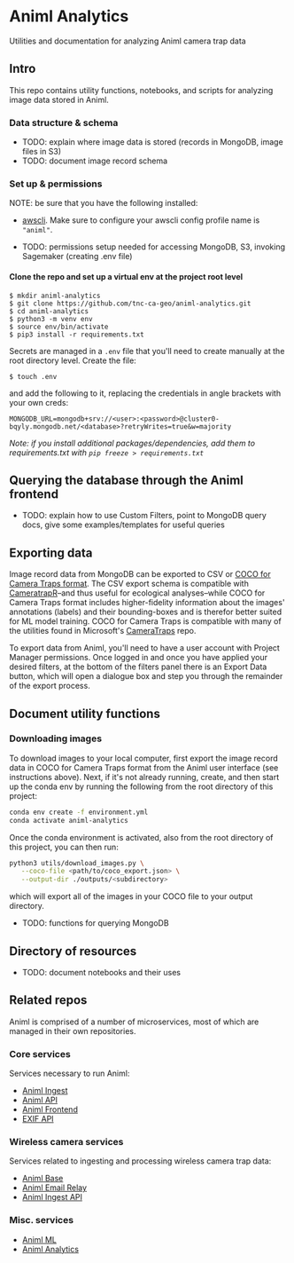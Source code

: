 # Animl Analytics

Utilities and documentation for analyzing Animl camera trap data

## Intro

This repo contains utility functions, notebooks, and scripts for analyzing image data stored in Animl.

### Data structure & schema

- TODO: explain where image data is stored (records in MongoDB, image files in S3)
- TODO: document image record schema

### Set up & permissions

NOTE: be sure that you have the following installed:

- [awscli](https://docs.aws.amazon.com/cli/latest/userguide/getting-started-install.html). Make sure to configure your awscli config profile name is `"animl"`.

- TODO: permissions setup needed for accessing MongoDB, S3, invoking Sagemaker (creating .env file)

#### Clone the repo and set up a virtual env at the project root level

```
$ mkdir animl-analytics
$ git clone https://github.com/tnc-ca-geo/animl-analytics.git
$ cd animl-analytics
$ python3 -m venv env
$ source env/bin/activate
$ pip3 install -r requirements.txt
```

Secrets are managed in a `.env` file that you'll need to create manually at the root directory level. Create the file:

```
$ touch .env
```

and add the following to it, replacing the credentials in angle brackets with your own creds:

```
MONGODB_URL=mongodb+srv://<user>:<password>@cluster0-bqyly.mongodb.net/<database>?retryWrites=true&w=majority
```

_Note: if you install additional packages/dependencies, add them to requirements.txt with `pip freeze > requirements.txt`_

## Querying the database through the Animl frontend

- TODO: explain how to use Custom Filters, point to MongoDB query docs, give some examples/templates for useful queries

## Exporting data

Image record data from MongoDB can be exported to CSV or [COCO for Camera Traps format](https://github.com/Microsoft/CameraTraps/blob/main/data_management/README.md#coco-cameratraps-format). The CSV export schema is compatible with [CameratrapR](https://github.com/jniedballa/camtrapR)–and thus useful for ecological analyses–while COCO for Camera Traps format includes higher-fidelity information about the images' annotations (labels) and their bounding-boxes and is therefor better suited for ML model training. COCO for Camera Traps is compatible with many of the utilities found in Microsoft's [CameraTraps](https://github.com/microsoft/CameraTraps) repo.

To export data from Animl, you'll need to have a user account with Project Manager permissions. Once logged in and once you have applied your desired filters, at the bottom of the filters panel there is an Export Data button, which will open a dialogue box and step you through the remainder of the export process.

## Document utility functions

### Downloading images

To download images to your local computer, first export the image record data in COCO for Camera Traps format from the Animl user interface (see instructions above). Next, if it's not already running, create, and then start up the conda env by running the following from the root directory of this project:

```bash
conda env create -f environment.yml
conda activate animl-analytics
```

Once the conda environment is activated, also from the root directory of this project, you can then run:

```bash
python3 utils/download_images.py \
   --coco-file <path/to/coco_export.json> \
   --output-dir ./outputs/<subdirectory>
```

which will export all of the images in your COCO file to your output directory.

- TODO: functions for querying MongoDB

## Directory of resources

- TODO: document notebooks and their uses

## Related repos

Animl is comprised of a number of microservices, most of which are managed in their own repositories.

### Core services

Services necessary to run Animl:

- [Animl Ingest](http://github.com/tnc-ca-geo/animl-ingest)
- [Animl API](http://github.com/tnc-ca-geo/animl-api)
- [Animl Frontend](http://github.com/tnc-ca-geo/animl-frontend)
- [EXIF API](https://github.com/tnc-ca-geo/exif-api)

### Wireless camera services

Services related to ingesting and processing wireless camera trap data:

- [Animl Base](http://github.com/tnc-ca-geo/animl-base)
- [Animl Email Relay](https://github.com/tnc-ca-geo/animl-email-relay)
- [Animl Ingest API](https://github.com/tnc-ca-geo/animl-ingest-api)

### Misc. services

- [Animl ML](http://github.com/tnc-ca-geo/animl-ml)
- [Animl Analytics](http://github.com/tnc-ca-geo/animl-analytics)
